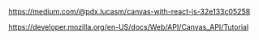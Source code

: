 https://medium.com/@pdx.lucasm/canvas-with-react-js-32e133c05258


https://developer.mozilla.org/en-US/docs/Web/API/Canvas_API/Tutorial
